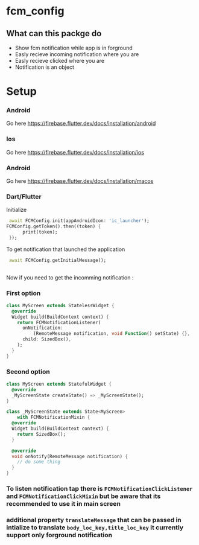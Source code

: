 # fcm_config
## What can this  packge do
- Show fcm notification while app is in forground
- Easly recieve incoming notification where you are
- Easly recieve clicked  where you are
- Notification is an object

# Setup
### Android
  Go here https://firebase.flutter.dev/docs/installation/android

### Ios
  Go here https://firebase.flutter.dev/docs/installation/ios

### Android
  Go here https://firebase.flutter.dev/docs/installation/macos

### Dart/Flutter
Initialize
```dart
 await FCMConfig.init(appAndroidIcon: 'ic_launcher');
FCMConfig.getToken().then((token) {
      print(token);
 });
```
To get notification that launched the application
```dart
 await FCMConfig.getInitialMessage();
 
```

Now if you need to get the incomming notification :
### First option
```dart
class MyScreen extends StatelessWidget {
  @override
  Widget build(BuildContext context) {
    return FCMNotificationListener(
      onNotification:
          (RemoteMessage notification, void Function() setState) {},
      child: SizedBox(),
    );
  }
}
```
### Second option

```dart
class MyScreen extends StatefulWidget {
  @override
  _MyScreenState createState() => _MyScreenState();
}

class _MyScreenState extends State<MyScreen>
    with FCMNotificationMixin {
  @override
  Widget build(BuildContext context) {
    return SizedBox();
  }

  @override
  void onNotify(RemoteMessage notification) {
    // do some thing
  }
}

```

### To listen notification tap there is `FCMNotificationClickListener` and `FCMNotificationClickMixin` but be aware that its recommended to use it in main screen

### additional property `translateMessage` that can be passed in intialize to translate `body_loc_key,title_loc_key` it currently support only forground notification